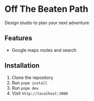 # Off The Beaten Path

Design studio to plan your next adventure

## Features

-  Google maps routes and search
  

## Installation

1. Clone the repository
2. Run `pnpm install`
3. Run `pnpm dev`
4. Visit `http://localhost:3000`
